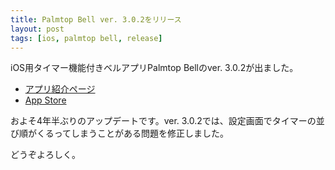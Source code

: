 ```yaml
---
title: Palmtop Bell ver. 3.0.2をリリース
layout: post
tags: [ios, palmtop bell, release]
---
```


iOS用タイマー機能付きベルアプリPalmtop Bellのver. 3.0.2が出ました。

- [アプリ紹介ページ](/ios/palmtopbell/)
- [App Store](https://apps.apple.com/jp/app/palmtop-bell-2/id724557784)

およそ4年半ぶりのアップデートです。ver. 3.0.2では、設定画面でタイマーの並び順がくるってしまうことがある問題を修正しました。

どうぞよろしく。